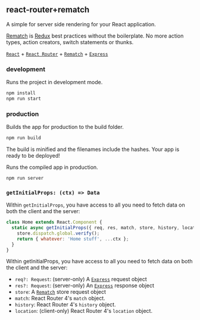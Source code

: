 react-router+rematch
---

A simple for server side rendering for your React application.

[Rematch](https://github.com/rematch/rematch) is [Redux](https://github.com/reduxjs/redux) best practices without the boilerplate. No more action types, action creators, switch statements or thunks.

[`React`](https://github.com/facebook/react) + [`React Router`](https://github.com/ReactTraining/react-router) + [`Rematch`](https://github.com/rematch/rematch) + [`Express`](https://expressjs.com/)

### development

Runs the project in development mode.  

```bash
npm install
npm run start
```

### production

Builds the app for production to the build folder.

```bash
npm run build
```

The build is minified and the filenames include the hashes.
Your app is ready to be deployed!

Runs the compiled app in production.

```bash
npm run server
```


### `getInitialProps: (ctx) => Data`

Within `getInitialProps`, you have access to all you need to fetch data on both the client and the server:

```js
class Home extends React.Component {
  static async getInitialProps({ req, res, match, store, history, location, ...ctx }) {
    store.dispatch.global.verify();
    return { whatever: 'Home stuff', ...ctx };
  }
}
```

Within getInitialProps, you have access to all you need to fetch data on both the client and the server:

- `req?: Request`: (server-only) A [`Express`](https://expressjs.com/) request object
- `res?: Request`: (server-only) An [`Express`](https://expressjs.com/) response object
- `store`: A [`Rematch`](https://github.com/rematch/rematch) store request object
- `match`: React Router 4's `match` object.
- `history`: React Router 4's `history` object.
- `location`: (client-only) React Router 4's `location` object.
